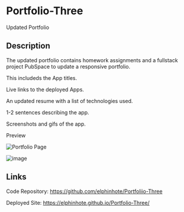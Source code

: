 # Portfolio-Three 
Updated Portfolio

## Description

The updated portfolio contains homework assignments and a fullstack project PubSpace to update a responsive portfolio.

This includeds the App titles.

Live links to the deployed Apps.

An updated resume with a list of technologies used.

1-2 sentences describing the app.

Screenshots and gifs of the app.




Preview


![Portfolio Page](https://user-images.githubusercontent.com/65749636/110235007-973d0780-7ee2-11eb-9426-42c000bbd20e.PNG)


![image](https://user-images.githubusercontent.com/65749636/113534955-ee3c0800-9586-11eb-8c26-c717d628ecf4.png)

## Links

Code Repository: https://github.com/elphinhote/Portfoliio-Three  

Deployed Site:  https://elphinhote.github.io/Portfolio-Three/
